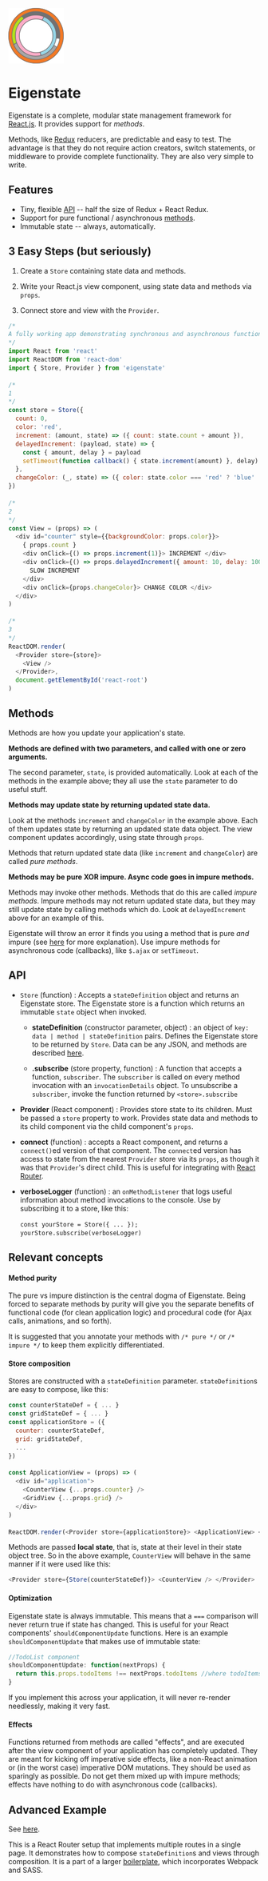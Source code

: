 ![Eigenstate](assets/logo.png)

# Eigenstate

Eigenstate is a complete, modular state management framework for [React.js](https://facebook.github.io/react/). It provides support for *methods*.

Methods, like [Redux](https://github.com/reactjs/redux) reducers, are predictable and easy to test. The advantage is that they do not require action creators, switch statements, or middleware to provide complete functionality. They are also very simple to write.

## Features

* Tiny, flexible [API](https://github.com/8balloon/eigenstate#API) -- half the size of Redux + React Redux.
* Support for pure functional / asynchronous [methods](https://github.com/8balloon/eigenstate#methods).
* Immutable state -- always, automatically.

## 3 Easy Steps (but seriously)

1. Create a `Store` containing state data and methods.

2. Write your React.js view component, using state data and methods via `props`.

3. Connect store and view with the `Provider`.

```js
/*
A fully working app demonstrating synchronous and asynchronous functionality.
*/
import React from 'react'
import ReactDOM from 'react-dom'
import { Store, Provider } from 'eigenstate'

/*
1
*/
const store = Store({
  count: 0,
  color: 'red',
  increment: (amount, state) => ({ count: state.count + amount }),
  delayedIncrement: (payload, state) => {
    const { amount, delay } = payload
    setTimeout(function callback() { state.increment(amount) }, delay)
  },
  changeColor: (_, state) => ({ color: state.color === 'red' ? 'blue' : 'red' })
})

/*
2
*/
const View = (props) => (
  <div id="counter" style={{backgroundColor: props.color}}>
    { props.count }
    <div onClick={() => props.increment(1)}> INCREMENT </div>
    <div onClick={() => props.delayedIncrement({ amount: 10, delay: 1000 })}>
      SLOW INCREMENT
    </div>
    <div onClick={props.changeColor}> CHANGE COLOR </div>
  </div>
)

/*
3
*/
ReactDOM.render(
  <Provider store={store}>
    <View />
  </Provider>,
  document.getElementById('react-root')  
)
```

## Methods

Methods are how you update your application's state.

**Methods are defined with two parameters, and called with one or zero arguments.**

The second parameter, `state`, is provided automatically. Look at each of the methods in the example above; they all use the `state` parameter to do useful stuff.

**Methods may update state by returning updated state data.**

Look at the methods `increment` and `changeColor` in the example above. Each of them updates state by returning an updated state data object. The view component updates accordingly, using state through `props`.

Methods that return updated state data (like `increment` and `changeColor`) are called *pure methods*.

**Methods may be pure XOR impure. Async code goes in impure methods.**

Methods may invoke other methods. Methods that do this are called *impure methods*. Impure methods may not return updated state data, but they may still update state by calling methods which do. Look at `delayedIncrement` above for an example of this.

Eigenstate will throw an error it finds you using a method that is pure *and* impure (see [here](https://github.com/8balloon/eigenstate#method-purity) for more explanation). Use impure methods for asynchronous code (callbacks), like `$.ajax` or `setTimeout`.

## API

* `Store` (function) : Accepts a `stateDefinition` object and returns an Eigenstate store. The Eigenstate store is a function which returns an immutable `state` object when invoked.

  * **stateDefinition** (constructor parameter, object) : an object of `key: data | method | stateDefinition` pairs. Defines the Eigenstate store to be returned by `Store`. Data can be any JSON, and methods are described [here](https://github.com/8balloon/eigenstate#methods).

  * **.subscribe** (store property, function) : A function that accepts a function, `subscriber`. The `subscriber` is called on every method invocation with an `invocationDetails` object. To unsubscribe a `subscriber`, invoke the function returned by `<store>.subscribe`

* **Provider** (React component) : Provides store state to its children. Must be passed a `store` property to work. Provides state data and methods to its child component via the child component's `props`.

* **connect** (function) : accepts a React component, and returns a `connect()`ed version of that component. The `connect`ed version has access to state from the nearest `Provider` store via its `props`, as though it was that `Provider`'s direct child. This is useful for integrating with [React Router](https://github.com/ReactTraining/react-router).

* **verboseLogger** (function) : an `onMethodListener` that logs useful information about method invocations to the console. Use by subscribing it to a store, like this:

  `const yourStore = Store({ ... }); yourStore.subscribe(verboseLogger)`

## Relevant concepts

#### Method purity

The pure vs impure distinction is the central dogma of Eigenstate. Being forced to separate methods by purity will give you the separate benefits of functional code (for clean application logic) and procedural code (for Ajax calls, animations, and so forth).

It is suggested that you annotate your methods with `/* pure */` or `/* impure */` to keep them explicitly differentiated.

#### Store composition

Stores are constructed with a `stateDefinition` parameter. `stateDefinition`s are easy to compose, like this:

```js
const counterStateDef = { ... }
const gridStateDef = { ... }
const applicationStore = ({
  counter: counterStateDef,
  grid: gridStateDef,
  ...
})

const ApplicationView = (props) => (
  <div id="application">
    <CounterView {...props.counter} />
    <GridView {...props.grid} />
  </div>
)

ReactDOM.render(<Provider store={applicationStore}> <ApplicationView> </Provider>, ...)
```

Methods are passed **local state**, that is, state at their level in their state object tree. So in the above example, `CounterView` will behave in the same manner if it were used like this:

```js
<Provider store={Store(counterStateDef)}> <CounterView /> </Provider>
```

#### Optimization

Eigenstate state is always immutable. This means that a `===` comparison will never return true if state has changed. This is useful for your React components' `shouldComponentUpdate` functions. Here is an example `shouldComponentUpdate` that makes use of immutable state:

```js
//TodoList component
shouldComponentUpdate: function(nextProps) {
  return this.props.todoItems !== nextProps.todoItems //where todoItems is a complex data structure
}
```

If you implement this across your application, it will never re-render needlessly, making it very fast.

#### Effects

Functions returned from methods are called "effects", and are executed after the view component of your application has completely updated. They are meant for kicking off imperative side effects, like a non-React animation or (in the worst case) imperative DOM mutations. They should be used as sparingly as possible. Do not get them mixed up with impure methods; effects have nothing to do with asynchronous code (callbacks).

## Advanced Example

See [here](https://github.com/8balloon/frontend-boilerplate/tree/master/src).

This is a React Router setup that implements multiple routes in a single page. It demonstrates how to compose `stateDefinition`s and views through composition. It is a part of a larger [boilerplate](https://github.com/8balloon/frontend-boilerplate), which incorporates Webpack and SASS.
